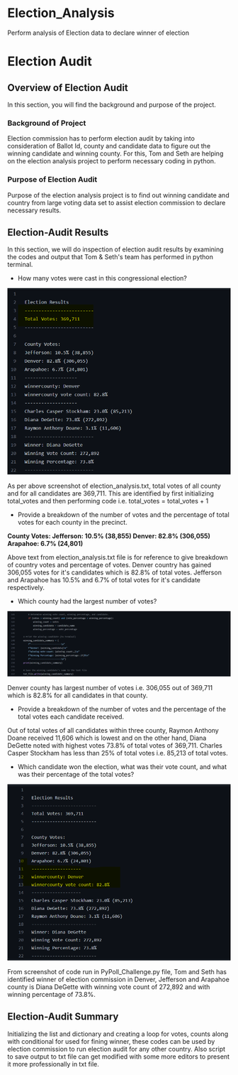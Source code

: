 # Election_Analysis
Perform analysis of Election data to declare winner of election
# Election Audit
## Overview of Election Audit
In this section, you will find the background and purpose of the project.
### Background of Project
Election commission has to perform election audit by taking into consideration of Ballot Id, county and candidate data to figure out the winning candidate and winning county. For this, Tom and Seth are helping on the election analysis project to perform necessary coding in python.
### Purpose of Election Audit
Purpose of the election analysis project is to find out winning candidate and country from large voting data set to assist election commission to declare necessary results. 
## Election-Audit Results
In this section, we will do inspection of election audit results by examining the codes and output that Tom & Seth's team has performed in python terminal.

- How many votes were cast in this congressional election? 

![Total votes of Election audit](Total_votes_Electionaudit.png)

As per above screenshot of election_analysis.txt, total votes of all county and for all candidates are 369,711. This are identified by first initializing total_votes and then performing code i.e. total_votes = total_votes + 1
- Provide a breakdown of the number of votes and the percentage of total votes for each county in the precinct.

**County Votes:
Jefferson: 10.5% (38,855)
Denver: 82.8% (306,055)
Arapahoe: 6.7% (24,801)**

Above text from election_analysis.txt file is for reference to give breakdown of country votes and percentage of votes. Denver country has gained 306,055 votes for it's candidates which is 82.8% of total votes. Jefferson and Arapahoe has 10.5% and 6.7% of total votes for it's candidate respectively.
- Which county had the largest number of votes?

![Winning county with votes](Winning_candidate_summary.png)

Denver county has largest number of votes i.e. 306,055 out of 369,711 which is 82.8% for all candidates in that county.
- Provide a breakdown of the number of votes and the percentage of the total votes each candidate received.

Out of total votes of all candidates within three county, Raymon Anthony Doane received 11,606 which is lowest and on the other hand, Diana DeGette noted with highest votes 73.8% of total votes of 369,711. Charles Casper Stockham has less than 25% of total votes i.e. 85,213 of total votes.

- Which candidate won the election, what was their vote count, and what was their percentage of the total votes?

![Winning Candidate summary](Winning_countyvotes.png)

From screenshot of code run in PyPoll_Challenge.py file, Tom and Seth has identified winner of election commission in Denver, Jefferson and Arapahoe county is Diana DeGette with winning vote count of 272,892 and with winning percentage of 73.8%.

## Election-Audit Summary
Initializing the list and dictionary and creating a loop for votes, counts along with conditional for used for fining winner, these codes can be used by election commission to run election audit for any other country. Also script to save output to txt file can get modified with some more editors to present it more professionally in txt file.

